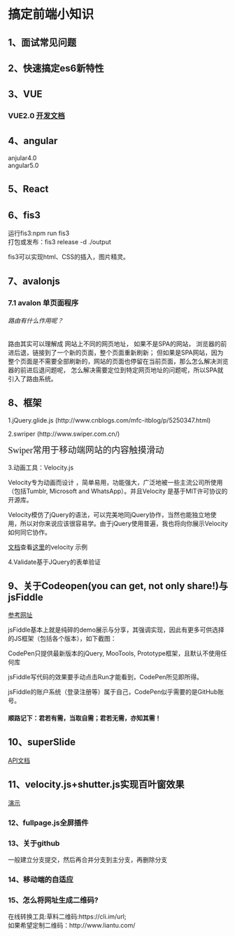 # 搞定前端小知识<br>

## 1、面试常见问题<br>

## 2、快速搞定es6新特性<br>

## 3、VUE<br>
### VUE2.0 <a href="http://larabase.com/collection/2/post/110">开发文档</a>
## 4、angular<br>
anjular4.0<br>
angular5.0
## 5、React<br>

## 6、fis3<br>
运行fis3:npm run fis3<br>
打包或发布：fis3 release -d ./output<br>
<p>fis3可以实现html、CSS的插入，图片精灵。</p>

## 7、avalonjs<br>
### 7.1 avalon 单页面程序 <br>
<h6>路由有什么作用呢？</h6>
<p>路由其实可以理解成 网站上不同的网页地址， 如果不是SPA的网站， 浏览器的前进后退，链接到了一个新的页面，整个页面重新刷新； 但如果是SPA网站，因为整个页面是不需要全部刷新的，网站的页面也停留在当前页面，那么怎么解决浏览器的前进后退问题呢， 怎么解决需要定位到特定网页地址的问题呢，所以SPA就引入了路由系统。</p>
 
## 8、框架<br>
<p>1.jQuery.glide.js (http://www.cnblogs.com/mfc-itblog/p/5250347.html)</p>
<p>2.swriper (http://www.swiper.com.cn/)</p>
<div style="font:20px/30px '宋体';">Swiper常用于移动端网站的内容触摸滑动</div>
<p>3.动画工具：Velocity.js</p>
<div>Velocity专为动画而设计 ，简单易用，功能强大，广泛地被一些主流公司所使用（包括Tumblr, Microsoft and WhatsApp）。并且Velocity 是基于MIT许可协议的开源库。<br>

Velocity模仿了jQuery的语法，可以完美地同jQuery协作，当然也能独立地使用，所以对你来说应该很容易学。由于jQuery使用普遍，我也将向你展示Velocity如何同它协作。</div>
<a href="http://velocityjs.org/">文档</a>查看<a href="https://codepen.io/collection/tIjGb/">这里</a>的velocity 示例
<p>4.Validate基于JQuery的表单验证</p>

## 9、关于Codeopen(you can get, not only share!)与jsFiddle<br>
<a href="http://www.zhangxinxu.com/wordpress/2012/07/codepen-jsfiddle/">参考网址</a>
<p>jsFiddle基本上就是纯碎的demo展示与分享，其强调实现，因此有更多可供选择的JS框架（包括各个版本），如下截图：</p>
<p>CodePen只提供最新版本的jQuery, MooTools, Prototype框架，且默认不使用任何库</p>
<p>jsFiddle写代码的效果要手动点击Run才能看到，CodePen所见即所得。</p>
<p>jsFiddle的账户系统（登录注册等）属于自己，CodePen似乎需要的是GitHub账号。</p>
<h4>顺路记下：君若有需，当取自需；君若无需，亦知其需！</h4>
<h2>10、superSlide<br></h2>
<p><a href="http://www.superslide2.com/">API文档</a></p>
<h2> 11、velocity.js+shutter.js实现百叶窗效果</h2>
<p><a href="http://www.lanrenzhijia.com/banner/4550.html">演示</a></p>
<h3>12、fullpage.js全屏插件</h3>
<h3>13、关于github</h3>
<p>一般建立分支提交，然后再合并分支到主分支，再删除分支</p>
<h3>14、移动端的自适应</h3>
<h3>15、怎么将网址生成二维码?</h3>
在线转换工具:草料二维码:https://cli.im/url;<br>
如果希望定制二维码：http://www.liantu.com/<br>
